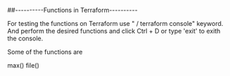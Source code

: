 ##----------Functions in Terraform----------


For testing the functions on Terraform use " / terraform console" keyword.
And perform the desired functions and click Ctrl + D or type 'exit' to exith the console.

Some of the functions are 

max()
file()
